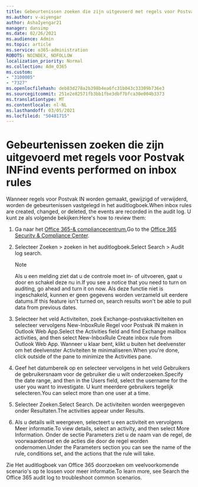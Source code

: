 ```yaml
---
title: Gebeurtenissen zoeken die zijn uitgevoerd met regels voor Postvak IN
ms.author: v-aiyengar
author: AshaIyengar21
manager: dansimp
ms.date: 02/26/2021
ms.audience: Admin
ms.topic: article
ms.service: o365-administration
ROBOTS: NOINDEX, NOFOLLOW
localization_priority: Normal
ms.collection: Adm_O365
ms.custom:
- "3100005"
- "7327"
ms.openlocfilehash: deb83d278a2b398b4ea6fc31b043c33309b736e3
ms.sourcegitcommit: 251e2e82571fb3bb1fbe3dbf7bfca30e004b3373
ms.translationtype: MT
ms.contentlocale: nl-NL
ms.lasthandoff: 03/05/2021
ms.locfileid: "50481715"
---
```

# <a name="find-events-performed-on-inbox-rules"></a><span data-ttu-id="84a0e-102">Gebeurtenissen zoeken die zijn uitgevoerd met regels voor Postvak IN</span><span class="sxs-lookup"><span data-stu-id="84a0e-102">Find events performed on inbox rules</span></span>

<span data-ttu-id="84a0e-103">Wanneer regels voor Postvak IN worden gemaakt, gewijzigd of verwijderd, worden de gebeurtenissen vastgelegd in het auditlogboek.</span><span class="sxs-lookup"><span data-stu-id="84a0e-103">When inbox rules are created, changed, or deleted, the events are recorded in the audit log.</span></span> <span data-ttu-id="84a0e-104">U kunt ze als volgende bekijken:</span><span class="sxs-lookup"><span data-stu-id="84a0e-104">Here's how to review them:</span></span>

1. <span data-ttu-id="84a0e-105">Ga naar het [Office 365-& compliancecentrum.](https://go.microsoft.com/fwlink/p/?linkid=2077143)</span><span class="sxs-lookup"><span data-stu-id="84a0e-105">Go to the [Office 365 Security & Compliance Center](https://go.microsoft.com/fwlink/p/?linkid=2077143).</span></span>
1. <span data-ttu-id="84a0e-106">Selecteer Zoeken > zoeken in het auditlogboek.</span><span class="sxs-lookup"><span data-stu-id="84a0e-106">Select Search > Audit log search.</span></span>

    > [!NOTE]
    > <span data-ttu-id="84a0e-107">Als u een melding ziet dat u de controle moet in- of uitvoeren, gaat u door en schakel deze nu in.</span><span class="sxs-lookup"><span data-stu-id="84a0e-107">If you see a notice that you need to turn on auditing, go ahead and turn it on now.</span></span> <span data-ttu-id="84a0e-108">Als deze functie niet is ingeschakeld, kunnen er geen gegevens worden verzameld uit eerdere datums.</span><span class="sxs-lookup"><span data-stu-id="84a0e-108">If this feature isn't turned on, search results won't be able to pull data from previous dates.</span></span>
1. <span data-ttu-id="84a0e-109">Selecteer het veld Activiteiten, zoek Exchange-postvakactiviteiten en selecteer vervolgens New-InboxRule Regel voor Postvak IN maken in Outlook Web App.</span><span class="sxs-lookup"><span data-stu-id="84a0e-109">Select the Activities field and find Exchange mailbox activities, and then select New-InboxRule Create inbox rule from Outlook Web App.</span></span> <span data-ttu-id="84a0e-110">Wanneer u klaar bent, klikt u buiten het deelvenster om het deelvenster Activiteiten te minimaliseren.</span><span class="sxs-lookup"><span data-stu-id="84a0e-110">When you're done, click outside of the pane to minimize the Activities pane.</span></span>
1. <span data-ttu-id="84a0e-111">Geef het datumbereik op en selecteer vervolgens in het veld Gebruikers de gebruikersnaam voor de gebruiker die u wilt onderzoeken.</span><span class="sxs-lookup"><span data-stu-id="84a0e-111">Specify the date range, and then in the Users field, select the username for the user you want to investigate.</span></span> <span data-ttu-id="84a0e-112">U kunt meerdere gebruikers tegelijk selecteren.</span><span class="sxs-lookup"><span data-stu-id="84a0e-112">You can select more than one user at a time.</span></span>
1. <span data-ttu-id="84a0e-113">Selecteer Zoeken.</span><span class="sxs-lookup"><span data-stu-id="84a0e-113">Select Search.</span></span> <span data-ttu-id="84a0e-114">De activiteiten worden weergegeven onder Resultaten.</span><span class="sxs-lookup"><span data-stu-id="84a0e-114">The activities appear under Results.</span></span>
1. <span data-ttu-id="84a0e-115">Als u details wilt weergeven, selecteert u een activiteit en vervolgens Meer informatie.</span><span class="sxs-lookup"><span data-stu-id="84a0e-115">To view details, select an activity, and then select More Information.</span></span> <span data-ttu-id="84a0e-116">Onder de sectie Parameters ziet u de naam van de regel, de voorwaardenset en de acties die door de regel worden ondernomen.</span><span class="sxs-lookup"><span data-stu-id="84a0e-116">Under the Parameters section you can see the name of the rule, conditions set, and the actions that the rule will take.</span></span>

<span data-ttu-id="84a0e-117">Zie Het auditlogboek van Office 365 doorzoeken om veelvoorkomende scenario's op te lossen voor meer informatie.</span><span class="sxs-lookup"><span data-stu-id="84a0e-117">To learn more, see Search the Office 365 audit log to troubleshoot common scenarios.</span></span>